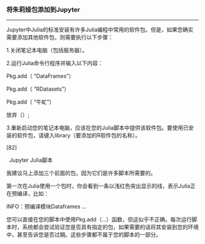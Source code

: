 ### 将朱莉娅包添加到Jupyter
****
Jupyter中Julia的标准安装有许多Julia编程中常用的软件包。但是，如果您确实需要添加其他软件包，则需要执行以下步骤：

1.关闭笔记本电脑（包括服务器）。

2.运行Julia命令行程序并输入以下内容：

Pkg.add（ “DataFrames”）

Pkg.add（ “RDatasets”）

Pkg.add（ “牛虻”）

放弃（）;

3.重新启动您的笔记本电脑，应该在您的Julia脚本中提供该软件包。要使用已安装的软件包，请键入library（要添加的R软件包的名称）。
 






[82]

 
Jupyter Julia脚本

我建议马上添加三个前面的包，因为它们是许多脚本所需要的。

第一次在Julia使用一个包时，你会看到一条以浅红色突出显示的线，表示Julia正在预编译，比如：



INFO：预编译模块Dataframes ...

您可以直接在您的脚本中使用Pkg.add（...）函数，但这似乎不正确。每次运行脚本时，系统都会尝试验证您是否具有指定的包，如果需要的话将其安装到您的环境中，甚至告诉您是否过期。这些步骤都不属于您的脚本的一部分。